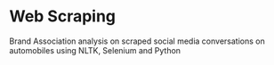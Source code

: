 # Web Scraping
Brand Association analysis on scraped social media conversations on automobiles using NLTK, Selenium and Python
